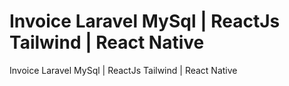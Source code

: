 # Invoice Laravel MySql | ReactJs Tailwind | React Native

Invoice Laravel MySql | ReactJs Tailwind | React Native
